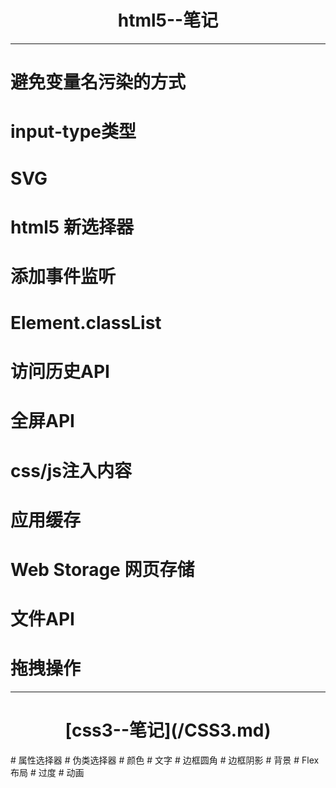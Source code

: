 <h1 align="center"><a src="./HTML5.md">html5--笔记</a></h1>

***
# 避免变量名污染的方式
# input-type类型
# SVG
# html5 新选择器
# 添加事件监听
# Element.classList
# 访问历史API
# 全屏API
# css/js注入内容
# 应用缓存
# Web Storage 网页存储
# 文件API
# 拖拽操作
***

<h1 align="center">[css3--笔记](/CSS3.md)</h1>
# 属性选择器
# 伪类选择器
# 颜色
# 文字
# 边框圆角
# 边框阴影
# 背景
# Flex布局
# 过度
# 动画
